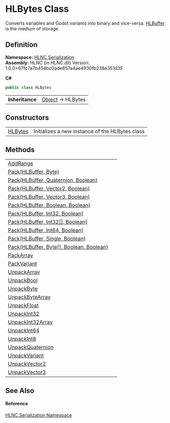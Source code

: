 # HLBytes Class


Converts variables and Godot variants into binary and vice-versa. <a href="T_HLNC_Serialization_HLBuffer">HLBuffer</a> is the medium of storage.



## Definition
**Namespace:** <a href="N_HLNC_Serialization">HLNC.Serialization</a>  
**Assembly:** HLNC (in HLNC.dll) Version: 1.0.0+67fc7a7b454bc0ade857a4ae4930fb238e351d35

**C#**
``` C#
public class HLBytes
```

<table><tr><td><strong>Inheritance</strong></td><td><a href="https://learn.microsoft.com/dotnet/api/system.object" target="_blank" rel="noopener noreferrer">Object</a>  →  HLBytes</td></tr>
</table>



## Constructors
<table>
<tr>
<td><a href="M_HLNC_Serialization_HLBytes__ctor">HLBytes</a></td>
<td>Initializes a new instance of the HLBytes class</td></tr>
</table>

## Methods
<table>
<tr>
<td><a href="M_HLNC_Serialization_HLBytes_AddRange">AddRange</a></td>
<td> </td></tr>
<tr>
<td><a href="M_HLNC_Serialization_HLBytes_Pack_4">Pack(HLBuffer, Byte)</a></td>
<td> </td></tr>
<tr>
<td><a href="M_HLNC_Serialization_HLBytes_Pack">Pack(HLBuffer, Quaternion, Boolean)</a></td>
<td> </td></tr>
<tr>
<td><a href="M_HLNC_Serialization_HLBytes_Pack_1">Pack(HLBuffer, Vector2, Boolean)</a></td>
<td> </td></tr>
<tr>
<td><a href="M_HLNC_Serialization_HLBytes_Pack_2">Pack(HLBuffer, Vector3, Boolean)</a></td>
<td> </td></tr>
<tr>
<td><a href="M_HLNC_Serialization_HLBytes_Pack_3">Pack(HLBuffer, Boolean, Boolean)</a></td>
<td> </td></tr>
<tr>
<td><a href="M_HLNC_Serialization_HLBytes_Pack_6">Pack(HLBuffer, Int32, Boolean)</a></td>
<td> </td></tr>
<tr>
<td><a href="M_HLNC_Serialization_HLBytes_Pack_7">Pack(HLBuffer, Int32[], Boolean)</a></td>
<td> </td></tr>
<tr>
<td><a href="M_HLNC_Serialization_HLBytes_Pack_8">Pack(HLBuffer, Int64, Boolean)</a></td>
<td> </td></tr>
<tr>
<td><a href="M_HLNC_Serialization_HLBytes_Pack_9">Pack(HLBuffer, Single, Boolean)</a></td>
<td> </td></tr>
<tr>
<td><a href="M_HLNC_Serialization_HLBytes_Pack_5">Pack(HLBuffer, Byte[], Boolean, Boolean)</a></td>
<td> </td></tr>
<tr>
<td><a href="M_HLNC_Serialization_HLBytes_PackArray">PackArray</a></td>
<td> </td></tr>
<tr>
<td><a href="M_HLNC_Serialization_HLBytes_PackVariant">PackVariant</a></td>
<td> </td></tr>
<tr>
<td><a href="M_HLNC_Serialization_HLBytes_UnpackArray">UnpackArray</a></td>
<td> </td></tr>
<tr>
<td><a href="M_HLNC_Serialization_HLBytes_UnpackBool">UnpackBool</a></td>
<td> </td></tr>
<tr>
<td><a href="M_HLNC_Serialization_HLBytes_UnpackByte">UnpackByte</a></td>
<td> </td></tr>
<tr>
<td><a href="M_HLNC_Serialization_HLBytes_UnpackByteArray">UnpackByteArray</a></td>
<td> </td></tr>
<tr>
<td><a href="M_HLNC_Serialization_HLBytes_UnpackFloat">UnpackFloat</a></td>
<td> </td></tr>
<tr>
<td><a href="M_HLNC_Serialization_HLBytes_UnpackInt32">UnpackInt32</a></td>
<td> </td></tr>
<tr>
<td><a href="M_HLNC_Serialization_HLBytes_UnpackInt32Array">UnpackInt32Array</a></td>
<td> </td></tr>
<tr>
<td><a href="M_HLNC_Serialization_HLBytes_UnpackInt64">UnpackInt64</a></td>
<td> </td></tr>
<tr>
<td><a href="M_HLNC_Serialization_HLBytes_UnpackInt8">UnpackInt8</a></td>
<td> </td></tr>
<tr>
<td><a href="M_HLNC_Serialization_HLBytes_UnpackQuaternion">UnpackQuaternion</a></td>
<td> </td></tr>
<tr>
<td><a href="M_HLNC_Serialization_HLBytes_UnpackVariant">UnpackVariant</a></td>
<td> </td></tr>
<tr>
<td><a href="M_HLNC_Serialization_HLBytes_UnpackVector2">UnpackVector2</a></td>
<td> </td></tr>
<tr>
<td><a href="M_HLNC_Serialization_HLBytes_UnpackVector3">UnpackVector3</a></td>
<td> </td></tr>
</table>

## See Also


#### Reference
<a href="N_HLNC_Serialization">HLNC.Serialization Namespace</a>  
